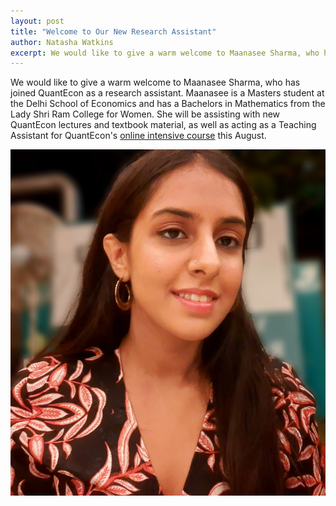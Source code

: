 ```yaml
---
layout: post
title: "Welcome to Our New Research Assistant"
author: Natasha Watkins
excerpt: We would like to give a warm welcome to Maanasee Sharma, who has joined QuantEcon as a research assistant.
---
```


We would like to give a warm welcome to Maanasee Sharma, who has joined QuantEcon as a research assistant. Maanasee is a Masters student at the Delhi School of Economics and has a Bachelors in Mathematics from the Lady Shri Ram College for Women. She will be assisting with new QuantEcon lectures and textbook material, as well as acting as a Teaching Assistant for QuantEcon's [online intensive course](https://quantecon.github.io/indian_summer_workshop/) this August.


![](/assets/img/maanasee.jpg)